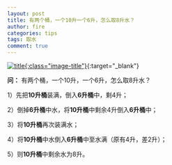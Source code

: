 ```yaml
---
layout: post
title: 有两个桶，一个10升一个6升，怎么取8升水？
author: fire
categories: tips 
tags: 取水
comment: true
---
```


[![title](//image.sideproject.cn/titlex/title_008.jpg){:class="image-title"}](//image.sideproject.cn/titlex/title_008.jpg){:target="_blank"}

**问：** 有两个桶，一个10升，一个6升，怎么取8升水？

1）先把**10升桶**装满，倒入**6升桶**中，剩4升；

2）倒掉**6升桶**中水，将**10升桶**中剩余4升倒入**6升桶**中；

3）将**10升桶**再次装满水；

4）将**10升桶**中水倒入**6升桶**中至水满（原有4升，差2升）；

5）则**10升桶**中剩余水为8升。
